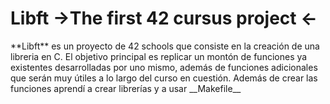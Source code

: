 <div id="head">
  <h1>Libft ->The first 42 cursus project <-</h1>
</div>
  **Libft** es un proyecto de 42 schools que consiste en la creación de una libreria en C.
  El objetivo principal es replicar un montón de funciones ya existentes desarrolladas por uno mismo, además de      funciones adicionales que serán muy útiles a lo largo del curso en cuestión. Además de crear las funciones         aprendí a crear librerías y a usar __Makefile__
